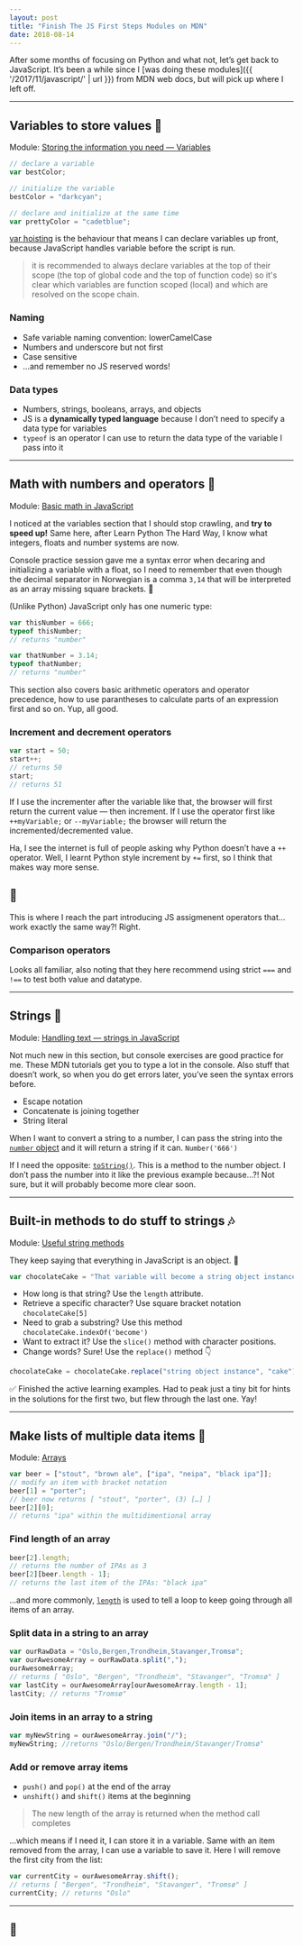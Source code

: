 ```yaml
---
layout: post
title: "Finish The JS First Steps Modules on MDN"
date: 2018-08-14
---
```


After some months of focusing on Python and what not, let’s get back to JavaScript. It’s been a while since I [was doing these modules]({{ '/2017/11/javascript/' | url }}) from MDN web docs, but will pick up where I left off.

---

## Variables to store values 👜

Module: [Storing the information you need — Variables](https://developer.mozilla.org/en-US/docs/Learn/JavaScript/First_steps/Variables)

```javascript
// declare a variable
var bestColor;

// initialize the variable
bestColor = "darkcyan";

// declare and initialize at the same time
var prettyColor = "cadetblue";
```

[var hoisting](https://developer.mozilla.org/en-US/docs/Web/JavaScript/Reference/Statements/var#var_hoisting) is the behaviour that means I can declare variables up front, because JavaScript handles variable before the script is run.

> it is recommended to always declare variables at the top of their scope (the top of global code and the top of function code) so it's clear which variables are function scoped (local) and which are resolved on the scope chain.

### Naming

- Safe variable naming convention: lowerCamelCase
- Numbers and underscore but not first
- Case sensitive
- …and remember no JS reserved words!

### Data types

- Numbers, strings, booleans, arrays, and objects
- JS is a **dynamically typed language** because I don’t need to specify a data type for variables
- `typeof` is an operator I can use to return the data type of the variable I pass into it

---

## Math with numbers and operators 🔢

Module: [Basic math in JavaScript](https://developer.mozilla.org/en-US/docs/Learn/JavaScript/First_steps/Math)

I noticed at the variables section that I should stop crawling, and **try to speed up!** Same here, after Learn Python The Hard Way, I know what integers, floats and number systems are now.

Console practice session gave me a syntax error when decaring and initializing a variable with a float, so I need to remember that even though the decimal separator in Norwegian is a comma `3,14` that will be interpreted as an array missing square brackets. 🤪

(Unlike Python) JavaScript only has one numeric type:

```javascript
var thisNumber = 666;
typeof thisNumber;
// returns "number"

var thatNumber = 3.14;
typeof thatNumber;
// returns "number"
```

This section also covers basic arithmetic operators and operator precedence, how to use parantheses to calculate parts of an expression first and so on. Yup, all good.

### Increment and decrement operators

```javascript
var start = 50;
start++;
// returns 50
start;
// returns 51
```

If I use the incrementer after the variable like that, the browser will first return the current value — then increment. If I use the operator first like `++myVariable;` or `--myVariable;` the browser will return the incremented/decremented value.

Ha, I see the internet is full of people asking why Python doesn’t have a `++` operator. Well, I learnt Python style increment by `+=` first, so I think that makes way more sense.

## 🤯

This is where I reach the part introducing JS assigmenent operators that… work exactly the same way?! Right.

### Comparison operators

Looks all familiar, also noting that they here recommend using strict `===` and `!==` to test both value and datatype.

---

## Strings 🎻

Module: [Handling text — strings in JavaScript](https://developer.mozilla.org/en-US/docs/Learn/JavaScript/First_steps/Strings)

Not much new in this section, but console exercises are good practice for me. These MDN tutorials get you to type a lot in the console. Also stuff that doesn’t work, so when you do get errors later, you’ve seen the syntax errors before.

- Escape notation
- Concatenate is joining together
- String literal

When I want to convert a string to a number, I can pass the string into the [`number` object](https://developer.mozilla.org/en-US/docs/Web/JavaScript/Reference/Global_Objects/Number) and it will return a string if it can. `Number('666')`

If I need the opposite: [`toString()`](https://developer.mozilla.org/en-US/docs/Web/JavaScript/Reference/Global_Objects/Number/toString). This is a method to the number object. I don’t pass the number into it like the previous example because…?! Not sure, but it will probably become more clear soon.

---

## Built-in methods to do stuff to strings 🎶

Module: [Useful string methods](https://developer.mozilla.org/en-US/docs/Learn/JavaScript/First_steps/Useful_string_methods)

They keep saying that everything in JavaScript is an object. 🤔

```javascript
var chocolateCake = "That variable will become a string object instance";
```

- How long is that string? Use the `length` attribute.
- Retrieve a specific character? Use square bracket notation `chocolateCake[5]`
- Need to grab a substring? Use this method `chocolateCake.indexOf('become')`
- Want to extract it? Use the `slice()` method with character positions.
- Change words? Sure! Use the `replace()` method 👇

```javascript
chocolateCake = chocolateCake.replace("string object instance", "cake");
```

✅ Finished the active learning examples. Had to peak just a tiny bit for hints in the solutions for the first two, but flew through the last one. Yay!

---

## Make lists of multiple data items 🌈

Module: [Arrays](https://developer.mozilla.org/en-US/docs/Learn/JavaScript/First_steps/Arrays)

```javascript
var beer = ["stout", "brown ale", ["ipa", "neipa", "black ipa"]];
// modify an item with bracket notation
beer[1] = "porter";
// beer now returns [ "stout", "porter", (3) […] ]
beer[2][0];
// returns "ipa" within the multidimentional array
```

### Find length of an array

```javascript
beer[2].length;
// returns the number of IPAs as 3
beer[2][beer.length - 1];
// returns the last item of the IPAs: "black ipa"
```

…and more commonly, [`length`](https://developer.mozilla.org/en-US/docs/Web/JavaScript/Reference/Global_Objects/Array/length) is used to tell a loop to keep going through all items of an array.

### Split data in a string to an array

```javascript
var ourRawData = "Oslo,Bergen,Trondheim,Stavanger,Tromsø";
var ourAwesomeArray = ourRawData.split(",");
ourAwesomeArray;
// returns [ "Oslo", "Bergen", "Trondheim", "Stavanger", "Tromsø" ]
var lastCity = ourAwesomeArray[ourAwesomeArray.length - 1];
lastCity; // returns "Tromsø"
```

### Join items in an array to a string

```javascript
var myNewString = ourAwesomeArray.join("/");
myNewString; //returns "Oslo/Bergen/Trondheim/Stavanger/Tromsø"
```

### Add or remove array items

- `push()` and `pop()` at the end of the array
- `unshift()` and `shift()` items at the beginning

> The new length of the array is returned when the method call completes

…which means if I need it, I can store it in a variable. Same with an item removed from the array, I can use a variable to save it. Here I will remove the first city from the list:

```javascript
var currentCity = ourAwesomeArray.shift();
// returns [ "Bergen", "Trondheim", "Stavanger", "Tromsø" ]
currentCity; // returns "Oslo"
```

---

## 🎉
